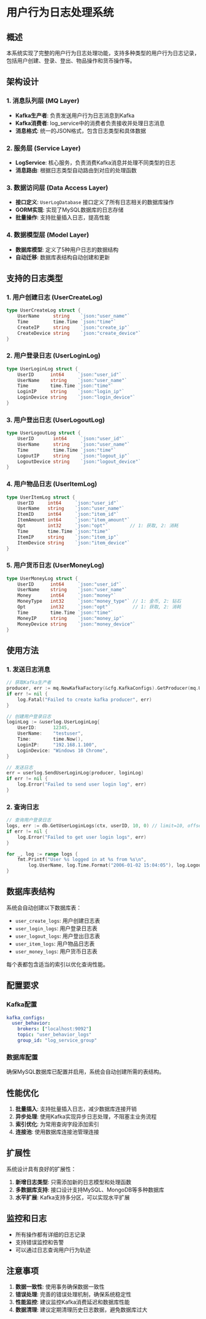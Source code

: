 # 用户行为日志处理系统

## 概述

本系统实现了完整的用户行为日志处理功能，支持多种类型的用户行为日志记录，包括用户创建、登录、登出、物品操作和货币操作等。

## 架构设计

### 1. 消息队列层 (MQ Layer)
- **Kafka生产者**: 负责发送用户行为日志消息到Kafka
- **Kafka消费者**: log_service中的消费者负责接收并处理日志消息
- **消息格式**: 统一的JSON格式，包含日志类型和具体数据

### 2. 服务层 (Service Layer)
- **LogService**: 核心服务，负责消费Kafka消息并处理不同类型的日志
- **消息路由**: 根据日志类型自动路由到对应的处理函数

### 3. 数据访问层 (Data Access Layer)
- **接口定义**: `UserLogDatabase` 接口定义了所有日志相关的数据库操作
- **GORM实现**: 实现了MySQL数据库的日志存储
- **批量操作**: 支持批量插入日志，提高性能

### 4. 数据模型层 (Model Layer)
- **数据库模型**: 定义了5种用户日志的数据结构
- **自动迁移**: 数据库表结构自动创建和更新

## 支持的日志类型

### 1. 用户创建日志 (UserCreateLog)
```go
type UserCreateLog struct {
    UserName     string    `json:"user_name"`
    Time         time.Time `json:"time"`
    CreateIP     string    `json:"create_ip"`
    CreateDevice string    `json:"create_device"`
}
```

### 2. 用户登录日志 (UserLoginLog)
```go
type UserLoginLog struct {
    UserID      int64     `json:"user_id"`
    UserName    string    `json:"user_name"`
    Time        time.Time `json:"time"`
    LoginIP     string    `json:"login_ip"`
    LoginDevice string    `json:"login_device"`
}
```

### 3. 用户登出日志 (UserLogoutLog)
```go
type UserLogoutLog struct {
    UserID       int64     `json:"user_id"`
    UserName     string    `json:"user_name"`
    Time         time.Time `json:"time"`
    LogoutIP     string    `json:"logout_ip"`
    LogoutDevice string    `json:"logout_device"`
}
```

### 4. 用户物品日志 (UserItemLog)
```go
type UserItemLog struct {
    UserID     int64     `json:"user_id"`
    UserName   string    `json:"user_name"`
    ItemID     int64     `json:"item_id"`
    ItemAmount int64     `json:"item_amount"`
    Opt        int32     `json:"opt"`        // 1: 获取, 2: 消耗
    Time       time.Time `json:"time"`
    ItemIP     string    `json:"item_ip"`
    ItemDevice string    `json:"item_device"`
}
```

### 5. 用户货币日志 (UserMoneyLog)
```go
type UserMoneyLog struct {
    UserID      int64     `json:"user_id"`
    UserName    string    `json:"user_name"`
    Money       int64     `json:"money"`
    MoneyType   int32     `json:"money_type"` // 1: 金币, 2: 钻石
    Opt         int32     `json:"opt"`        // 1: 获取, 2: 消耗
    Time        time.Time `json:"time"`
    MoneyIP     string    `json:"money_ip"`
    MoneyDevice string    `json:"money_device"`
}
```

## 使用方法

### 1. 发送日志消息

```go
// 获取Kafka生产者
producer, err := mq.NewKafkaFactory(&cfg.KafkaConfigs).GetProducer(mq.UserBehavior)
if err != nil {
    log.Fatal("Failed to create kafka producer", err)
}

// 创建用户登录日志
loginLog := &userlog.UserLoginLog{
    UserID:      12345,
    UserName:    "testuser",
    Time:        time.Now(),
    LoginIP:     "192.168.1.100",
    LoginDevice: "Windows 10 Chrome",
}

// 发送日志
err = userlog.SendUserLoginLog(producer, loginLog)
if err != nil {
    log.Error("Failed to send user login log", err)
}
```

### 2. 查询日志

```go
// 查询用户登录日志
logs, err := db.GetUserLoginLogs(ctx, userID, 10, 0) // limit=10, offset=0
if err != nil {
    log.Error("Failed to get user login logs", err)
}

for _, log := range logs {
    fmt.Printf("User %s logged in at %s from %s\n", 
        log.UserName, log.Time.Format("2006-01-02 15:04:05"), log.LogoutIP)
}
```

## 数据库表结构

系统会自动创建以下数据库表：

- `user_create_logs`: 用户创建日志表
- `user_login_logs`: 用户登录日志表
- `user_logout_logs`: 用户登出日志表
- `user_item_logs`: 用户物品日志表
- `user_money_logs`: 用户货币日志表

每个表都包含适当的索引以优化查询性能。

## 配置要求

### Kafka配置
```yaml
kafka_configs:
  user_behavior:
    brokers: ["localhost:9092"]
    topic: "user_behavior_logs"
    group_id: "log_service_group"
```

### 数据库配置
确保MySQL数据库已配置并启用，系统会自动创建所需的表结构。

## 性能优化

1. **批量插入**: 支持批量插入日志，减少数据库连接开销
2. **异步处理**: 使用Kafka实现异步日志处理，不阻塞主业务流程
3. **索引优化**: 为常用查询字段添加索引
4. **连接池**: 使用数据库连接池管理连接

## 扩展性

系统设计具有良好的扩展性：

1. **新增日志类型**: 只需添加新的日志模型和处理函数
2. **多数据库支持**: 接口设计支持MySQL、MongoDB等多种数据库
3. **水平扩展**: Kafka支持多分区，可以实现水平扩展

## 监控和日志

- 所有操作都有详细的日志记录
- 支持错误监控和告警
- 可以通过日志查询用户行为轨迹

## 注意事项

1. **数据一致性**: 使用事务确保数据一致性
2. **错误处理**: 完善的错误处理机制，确保系统稳定性
3. **性能监控**: 建议监控Kafka消费延迟和数据库性能
4. **数据清理**: 建议定期清理历史日志数据，避免数据库过大
